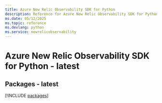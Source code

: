 ```yaml
---
title: Azure New Relic Observability SDK for Python
description: Reference for Azure New Relic Observability SDK for Python
ms.date: 05/12/2025
ms.topic: reference
ms.devlang: python
ms.service: newrelicobservability
---
```

# Azure New Relic Observability SDK for Python - latest
## Packages - latest
[!INCLUDE [packages](new-relic-observability-index.md)]